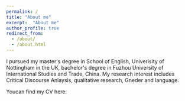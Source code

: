 ```yaml
---
permalink: /
title: "About me"
excerpt:  "About me"
author_profile: true
redirect_from: 
  - /about/
  - /about.html
---
```


I pursued my master's degree in School of English, Univerisity of Nottingham in the UK, bachelor's degree in Fuzhou University of International Studies and Trade, China. My research interest includes Critical Discourse Anlaysis, qualitative research, Gneder and language.

Youcan find my CV here:



